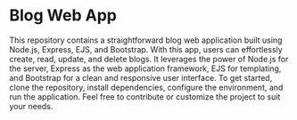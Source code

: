 # Blog Web App <br>
This repository contains a straightforward blog web application built using Node.js, Express, EJS, and Bootstrap. With this app, users can effortlessly create, read, update, and delete blogs. It leverages the power of Node.js for the server, Express as the web application framework, EJS for templating, and Bootstrap for a clean and responsive user interface. To get started, clone the repository, install dependencies, configure the environment, and run the application. Feel free to contribute or customize the project to suit your needs.